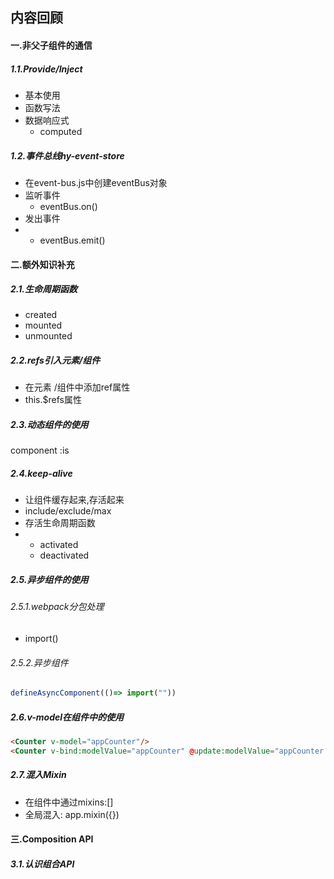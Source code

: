 ## 内容回顾

#### 一.非父子组件的通信

##### 1.1.Provide/Inject

- 基本使用
- 函数写法
- 数据响应式
  - computed

##### 1.2.事件总线hy-event-store

- 在event-bus.js中创建eventBus对象
- 监听事件
  - eventBus.on()
- 发出事件
- - eventBus.emit()

#### 二.额外知识补充

##### 2.1.生命周期函数

- created
- mounted
- unmounted

##### 2.2.refs引入元素/组件

- 在元素 /组件中添加ref属性
- this.$refs属性

##### 2.3.动态组件的使用

component  :is

##### 2.4.keep-alive

- 让组件缓存起来,存活起来
- include/exclude/max
- 存活生命周期函数
- - activated
  - deactivated

##### 2.5.异步组件的使用

###### 2.5.1.webpack分包处理

- import()

###### 2.5.2.异步组件

```js
defineAsyncComponent(()=> import(""))
```

##### 2.6.v-model在组件中的使用

```html
<Counter v-model="appCounter"/>
<Counter v-bind:modelValue="appCounter" @update:modelValue="appCounter = $event"/>  
```

##### 2.7.混入Mixin

- 在组件中通过mixins:[]
- 全局混入: app.mixin({})

#### 三.Composition API

##### 3.1.认识组合API









